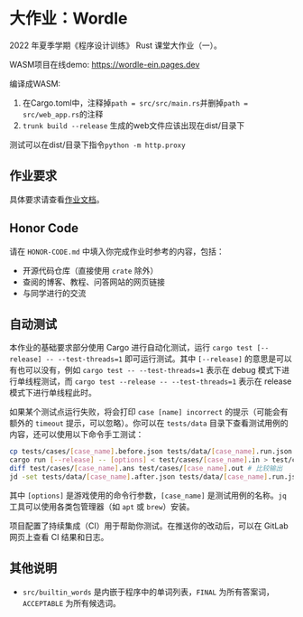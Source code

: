 # 大作业：Wordle

2022 年夏季学期《程序设计训练》 Rust 课堂大作业（一）。

WASM项目在线demo:
https://wordle-ein.pages.dev

编译成WASM:
1. 在Cargo.toml中，注释掉`path = src/src/main.rs`并删掉`path = src/web_app.rs`的注释
2. `trunk build --release`
生成的web文件应该出现在dist/目录下

测试可以在dist/目录下指令`python -m http.proxy`

## 作业要求

具体要求请查看[作业文档](https://lab.cs.tsinghua.edu.cn/rust/projects/wordle/)。

## Honor Code

请在 `HONOR-CODE.md` 中填入你完成作业时参考的内容，包括：

* 开源代码仓库（直接使用 `crate` 除外）
* 查阅的博客、教程、问答网站的网页链接
* 与同学进行的交流

## 自动测试

本作业的基础要求部分使用 Cargo 进行自动化测试，运行 `cargo test [--release] -- --test-threads=1` 即可运行测试。其中 `[--release]` 的意思是可以有也可以没有，例如 `cargo test -- --test-threads=1` 表示在 debug 模式下进行单线程测试，而 `cargo test --release -- --test-threads=1` 表示在 release 模式下进行单线程此时。

如果某个测试点运行失败，将会打印 `case [name] incorrect` 的提示（可能会有额外的 `timeout` 提示，可以忽略）。你可以在 `tests/data` 目录下查看测试用例的内容，还可以使用以下命令手工测试：

```bash
cp tests/cases/[case_name].before.json tests/data/[case_name].run.json # 复制游戏初始状态文件（如果需要）
cargo run [--release] -- [options] < test/cases/[case_name].in > test/cases/[case_name].out # 运行程序
diff test/cases/[case_name].ans test/cases/[case_name].out # 比较输出
jd -set tests/data/[case_name].after.json tests/data/[case_name].run.json # 比较游戏状态文件（如果需要）
```

其中 `[options]` 是游戏使用的命令行参数，`[case_name]` 是测试用例的名称。`jq` 工具可以使用各类包管理器（如 `apt` 或 `brew`）安装。

项目配置了持续集成（CI）用于帮助你测试。在推送你的改动后，可以在 GitLab 网页上查看 CI 结果和日志。

## 其他说明

* `src/builtin_words` 是内嵌于程序中的单词列表，`FINAL` 为所有答案词，`ACCEPTABLE` 为所有候选词。
